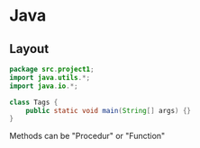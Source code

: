 # Java

## Layout
```java
package src.project1;
import java.utils.*;
import java.io.*;

class Tags {
    public static void main(String[] args) {}
}
```

Methods can be "Procedur" or "Function"